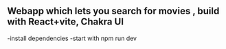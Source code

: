 ## Webapp which lets you search for movies , build with React+vite, Chakra UI
-install dependencies
-start with npm run dev

